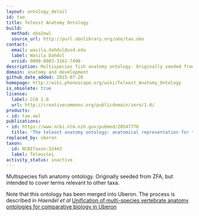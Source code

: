 ```yaml
---
layout: ontology_detail
id: tao
title: Teleost Anatomy Ontology
build:
  method: obo2owl
  source_url: http://purl.obolibrary.org/obo/tao.obo
contact:
  email: wasila.dahdul@usd.edu
  label: Wasila Dahdul
  orcid: 0000-0003-3162-7490
description: Multispecies fish anatomy ontology. Originally seeded from ZFA, but intended to cover terms relevant to other taxa
domain: anatomy and development
github_date_added: 2015-07-28
homepage: http://wiki.phenoscape.org/wiki/Teleost_Anatomy_Ontology
is_obsolete: true
license:
  label: CC0 1.0
  url: http://creativecommons.org/publicdomain/zero/1.0/
products:
- id: tao.owl
publications:
- id: https://www.ncbi.nlm.nih.gov/pubmed/20547776
  title: 'The teleost anatomy ontology: anatomical representation for the genomics age'
replaced_by: uberon
taxon:
  id: NCBITaxon:32443
  label: Teleostei
activity_status: inactive
---
```


Multispecies fish anatomy ontology. Originally seeded from ZFA, but intended to cover terms relevant to other taxa.

Note that this ontology has been merged into Uberon. The process is described in _Haendel et al_ [Unification of multi-species vertebrate anatomy ontologies for comparative biology in Uberon](http://www.ncbi.nlm.nih.gov/pubmed/25009735)
